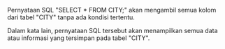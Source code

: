 Pernyataan SQL "SELECT * FROM CITY;" akan mengambil semua kolom dari tabel "CITY" tanpa ada kondisi tertentu.

Dalam kata lain, pernyataan SQL tersebut akan menampilkan semua data atau informasi yang tersimpan pada tabel "CITY".
